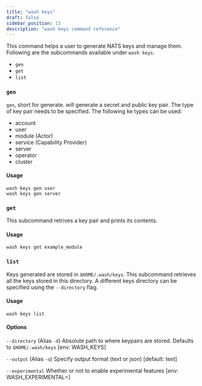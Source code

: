 ```yaml
---
title: "wash keys"
draft: false
sidebar_position: 13
description: "wash keys command reference"
--- 
```


This command helps a user to generate NATS keys and manage them. Following are the subcommands available under `wash keys`.

- `gen`
- `get`
- `list`

### `gen`
`gen`, short for generate. will generate a secret and public key pair. The type of key pair needs to be specified. The following ke types can be used:

- account
- user
- module (Actor)
- service (Capability Provider)
- server
- operator
- cluster

#### Usage
```
wash keys gen user
wash keys gen server
```

### `get`
This subcommand retrives a key pair and prints its contents.

#### Usage
```
wash keys get example_module
```

### `list`
Keys generated are stored in `$HOME/.wash/keys`. This subcommand retrieves all the keys stored in this directory. A different keys directory can be specified using the `--directory` flag.

#### Usage
```
wash keys list
```

#### Options
`--directory` (Alias `-d`) Absolute path to where keypairs are stored. Defaults to `$HOME/.wash/keys` [env: WASH_KEYS]

`--output` (Alias `-o`) Specify output format (text or json) [default: text]

`--experimental` Whether or not to enable experimental features [env: WASH_EXPERIMENTAL=]